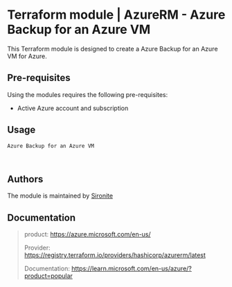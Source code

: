 # Terraform module | AzureRM - Azure Backup for an Azure VM

This Terraform module is designed to create a Azure Backup for an Azure VM for Azure.

## Pre-requisites

Using the modules requires the following pre-requisites:
 * Active Azure account and subscription 

## Usage

`Azure Backup for an Azure VM`

```hcl


```

## Authors

The module is maintained by [Sironite](https://github.com/sironite)

## Documentation

> product: https://azure.microsoft.com/en-us/
> 
> Provider: https://registry.terraform.io/providers/hashicorp/azurerm/latest
> 
> Documentation: https://learn.microsoft.com/en-us/azure/?product=popular
